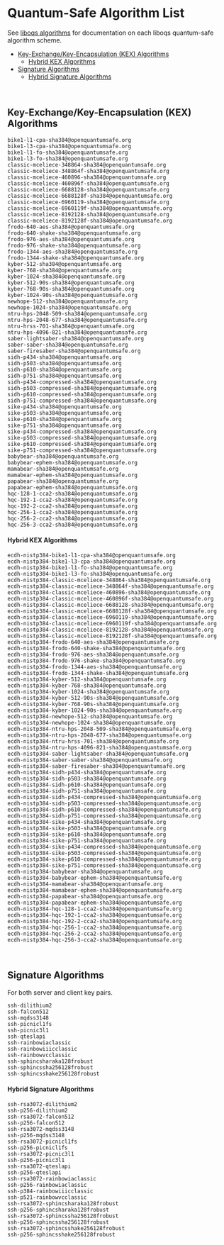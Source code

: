 # Quantum-Safe Algorithm List

See [liboqs algorithms](https://github.com/open-quantum-safe/liboqs/tree/master/docs/algorithms) for documentation on each liboqs quantum-safe algorithm scheme.

- [Key-Exchange/Key-Encapsulation (KEX) Algorithms](#key-exchange/key-encapsulation-(kex)-algorithms)
    - [Hybrid KEX Algorithms](#hybrid-kex-algorithms)
- [Signature Algorithms](#signature-algorithms)
    - [Hybrid Signature Algorithms](#hybrid-signature-algorithms)

<br>

## Key-Exchange/Key-Encapsulation (KEX) Algorithms
    
    bike1-l1-cpa-sha384@openquantumsafe.org  
    bike1-l3-cpa-sha384@openquantumsafe.org  
    bike1-l1-fo-sha384@openquantumsafe.org  
    bike1-l3-fo-sha384@openquantumsafe.org  
    classic-mceliece-348864-sha384@openquantumsafe.org  
    classic-mceliece-348864f-sha384@openquantumsafe.org  
    classic-mceliece-460896-sha384@openquantumsafe.org  
    classic-mceliece-460896f-sha384@openquantumsafe.org  
    classic-mceliece-6688128-sha384@openquantumsafe.org  
    classic-mceliece-6688128f-sha384@openquantumsafe.org  
    classic-mceliece-6960119-sha384@openquantumsafe.org  
    classic-mceliece-6960119f-sha384@openquantumsafe.org  
    classic-mceliece-8192128-sha384@openquantumsafe.org  
    classic-mceliece-8192128f-sha384@openquantumsafe.org  
    frodo-640-aes-sha384@openquantumsafe.org  
    frodo-640-shake-sha384@openquantumsafe.org  
    frodo-976-aes-sha384@openquantumsafe.org  
    frodo-976-shake-sha384@openquantumsafe.org  
    frodo-1344-aes-sha384@openquantumsafe.org  
    frodo-1344-shake-sha384@openquantumsafe.org  
    kyber-512-sha384@openquantumsafe.org  
    kyber-768-sha384@openquantumsafe.org  
    kyber-1024-sha384@openquantumsafe.org  
    kyber-512-90s-sha384@openquantumsafe.org  
    kyber-768-90s-sha384@openquantumsafe.org  
    kyber-1024-90s-sha384@openquantumsafe.org  
    newhope-512-sha384@openquantumsafe.org  
    newhope-1024-sha384@openquantumsafe.org  
    ntru-hps-2048-509-sha384@openquantumsafe.org  
    ntru-hps-2048-677-sha384@openquantumsafe.org  
    ntru-hrss-701-sha384@openquantumsafe.org  
    ntru-hps-4096-821-sha384@openquantumsafe.org  
    saber-lightsaber-sha384@openquantumsafe.org  
    saber-saber-sha384@openquantumsafe.org  
    saber-firesaber-sha384@openquantumsafe.org  
    sidh-p434-sha384@openquantumsafe.org  
    sidh-p503-sha384@openquantumsafe.org  
    sidh-p610-sha384@openquantumsafe.org  
    sidh-p751-sha384@openquantumsafe.org  
    sidh-p434-compressed-sha384@openquantumsafe.org  
    sidh-p503-compressed-sha384@openquantumsafe.org  
    sidh-p610-compressed-sha384@openquantumsafe.org  
    sidh-p751-compressed-sha384@openquantumsafe.org  
    sike-p434-sha384@openquantumsafe.org  
    sike-p503-sha384@openquantumsafe.org  
    sike-p610-sha384@openquantumsafe.org  
    sike-p751-sha384@openquantumsafe.org  
    sike-p434-compressed-sha384@openquantumsafe.org  
    sike-p503-compressed-sha384@openquantumsafe.org  
    sike-p610-compressed-sha384@openquantumsafe.org  
    sike-p751-compressed-sha384@openquantumsafe.org  
    babybear-sha384@openquantumsafe.org  
    babybear-ephem-sha384@openquantumsafe.org  
    mamabear-sha384@openquantumsafe.org  
    mamabear-ephem-sha384@openquantumsafe.org  
    papabear-sha384@openquantumsafe.org  
    papabear-ephem-sha384@openquantumsafe.org  
    hqc-128-1-cca2-sha384@openquantumsafe.org  
    hqc-192-1-cca2-sha384@openquantumsafe.org  
    hqc-192-2-cca2-sha384@openquantumsafe.org  
    hqc-256-1-cca2-sha384@openquantumsafe.org  
    hqc-256-2-cca2-sha384@openquantumsafe.org  
    hqc-256-3-cca2-sha384@openquantumsafe.org  

#### Hybrid KEX Algorithms

    ecdh-nistp384-bike1-l1-cpa-sha384@openquantumsafe.org  
    ecdh-nistp384-bike1-l3-cpa-sha384@openquantumsafe.org  
    ecdh-nistp384-bike1-l1-fo-sha384@openquantumsafe.org  
    ecdh-nistp384-bike1-l3-fo-sha384@openquantumsafe.org  
    ecdh-nistp384-classic-mceliece-348864-sha384@openquantumsafe.org  
    ecdh-nistp384-classic-mceliece-348864f-sha384@openquantumsafe.org  
    ecdh-nistp384-classic-mceliece-460896-sha384@openquantumsafe.org  
    ecdh-nistp384-classic-mceliece-460896f-sha384@openquantumsafe.org  
    ecdh-nistp384-classic-mceliece-6688128-sha384@openquantumsafe.org  
    ecdh-nistp384-classic-mceliece-6688128f-sha384@openquantumsafe.org  
    ecdh-nistp384-classic-mceliece-6960119-sha384@openquantumsafe.org  
    ecdh-nistp384-classic-mceliece-6960119f-sha384@openquantumsafe.org  
    ecdh-nistp384-classic-mceliece-8192128-sha384@openquantumsafe.org  
    ecdh-nistp384-classic-mceliece-8192128f-sha384@openquantumsafe.org  
    ecdh-nistp384-frodo-640-aes-sha384@openquantumsafe.org  
    ecdh-nistp384-frodo-640-shake-sha384@openquantumsafe.org  
    ecdh-nistp384-frodo-976-aes-sha384@openquantumsafe.org  
    ecdh-nistp384-frodo-976-shake-sha384@openquantumsafe.org  
    ecdh-nistp384-frodo-1344-aes-sha384@openquantumsafe.org  
    ecdh-nistp384-frodo-1344-shake-sha384@openquantumsafe.org  
    ecdh-nistp384-kyber-512-sha384@openquantumsafe.org  
    ecdh-nistp384-kyber-768-sha384@openquantumsafe.org  
    ecdh-nistp384-kyber-1024-sha384@openquantumsafe.org  
    ecdh-nistp384-kyber-512-90s-sha384@openquantumsafe.org  
    ecdh-nistp384-kyber-768-90s-sha384@openquantumsafe.org  
    ecdh-nistp384-kyber-1024-90s-sha384@openquantumsafe.org  
    ecdh-nistp384-newhope-512-sha384@openquantumsafe.org  
    ecdh-nistp384-newhope-1024-sha384@openquantumsafe.org  
    ecdh-nistp384-ntru-hps-2048-509-sha384@openquantumsafe.org  
    ecdh-nistp384-ntru-hps-2048-677-sha384@openquantumsafe.org  
    ecdh-nistp384-ntru-hrss-701-sha384@openquantumsafe.org  
    ecdh-nistp384-ntru-hps-4096-821-sha384@openquantumsafe.org  
    ecdh-nistp384-saber-lightsaber-sha384@openquantumsafe.org  
    ecdh-nistp384-saber-saber-sha384@openquantumsafe.org  
    ecdh-nistp384-saber-firesaber-sha384@openquantumsafe.org  
    ecdh-nistp384-sidh-p434-sha384@openquantumsafe.org  
    ecdh-nistp384-sidh-p503-sha384@openquantumsafe.org  
    ecdh-nistp384-sidh-p610-sha384@openquantumsafe.org  
    ecdh-nistp384-sidh-p751-sha384@openquantumsafe.org  
    ecdh-nistp384-sidh-p434-compressed-sha384@openquantumsafe.org  
    ecdh-nistp384-sidh-p503-compressed-sha384@openquantumsafe.org  
    ecdh-nistp384-sidh-p610-compressed-sha384@openquantumsafe.org  
    ecdh-nistp384-sidh-p751-compressed-sha384@openquantumsafe.org  
    ecdh-nistp384-sike-p434-sha384@openquantumsafe.org  
    ecdh-nistp384-sike-p503-sha384@openquantumsafe.org  
    ecdh-nistp384-sike-p610-sha384@openquantumsafe.org  
    ecdh-nistp384-sike-p751-sha384@openquantumsafe.org  
    ecdh-nistp384-sike-p434-compressed-sha384@openquantumsafe.org  
    ecdh-nistp384-sike-p503-compressed-sha384@openquantumsafe.org  
    ecdh-nistp384-sike-p610-compressed-sha384@openquantumsafe.org  
    ecdh-nistp384-sike-p751-compressed-sha384@openquantumsafe.org  
    ecdh-nistp384-babybear-sha384@openquantumsafe.org  
    ecdh-nistp384-babybear-ephem-sha384@openquantumsafe.org  
    ecdh-nistp384-mamabear-sha384@openquantumsafe.org  
    ecdh-nistp384-mamabear-ephem-sha384@openquantumsafe.org  
    ecdh-nistp384-papabear-sha384@openquantumsafe.org  
    ecdh-nistp384-papabear-ephem-sha384@openquantumsafe.org  
    ecdh-nistp384-hqc-128-1-cca2-sha384@openquantumsafe.org  
    ecdh-nistp384-hqc-192-1-cca2-sha384@openquantumsafe.org  
    ecdh-nistp384-hqc-192-2-cca2-sha384@openquantumsafe.org  
    ecdh-nistp384-hqc-256-1-cca2-sha384@openquantumsafe.org  
    ecdh-nistp384-hqc-256-2-cca2-sha384@openquantumsafe.org  
    ecdh-nistp384-hqc-256-3-cca2-sha384@openquantumsafe.org  

<br>

## Signature Algorithms
For both server and client key pairs.

    ssh-dilithium2  
    ssh-falcon512  
    ssh-mqdss3148  
    ssh-picnicl1fs  
    ssh-picnic3l1  
    ssh-qteslapi  
    ssh-rainbowiaclassic  
    ssh-rainbowiiicclassic  
    ssh-rainbowvcclassic  
    ssh-sphincsharaka128frobust  
    ssh-sphincssha256128frobust  
    ssh-sphincsshake256128frobust  

#### Hybrid Signature Algorithms

    ssh-rsa3072-dilithium2  
    ssh-p256-dilithium2  
    ssh-rsa3072-falcon512  
    ssh-p256-falcon512  
    ssh-rsa3072-mqdss3148  
    ssh-p256-mqdss3148  
    ssh-rsa3072-picnicl1fs  
    ssh-p256-picnicl1fs  
    ssh-rsa3072-picnic3l1  
    ssh-p256-picnic3l1  
    ssh-rsa3072-qteslapi  
    ssh-p256-qteslapi  
    ssh-rsa3072-rainbowiaclassic  
    ssh-p256-rainbowiaclassic  
    ssh-p384-rainbowiiicclassic  
    ssh-p521-rainbowvcclassic  
    ssh-rsa3072-sphincsharaka128frobust  
    ssh-p256-sphincsharaka128frobust  
    ssh-rsa3072-sphincssha256128frobust  
    ssh-p256-sphincssha256128frobust  
    ssh-rsa3072-sphincsshake256128frobust  
    ssh-p256-sphincsshake256128frobust  
